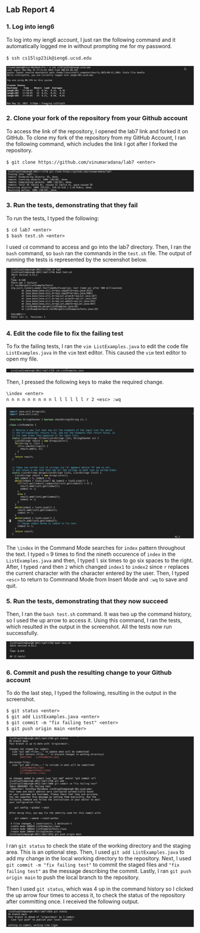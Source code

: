 ## Lab Report 4

### 1. Log into ieng6

To log into my ieng6 account, I just ran the following command and it automatically logged me in without prompting me for my password. 

`$ ssh cs15lsp23ik@ieng6.ucsd.edu`

![Image](lab7-1.png)

### 2. Clone your fork of the repository from your Github account

To access the link of the repository, I opened the lab7 link and forked it on GitHub. To clone my fork of the repository from my GitHub Account, I ran the following command, which includes the link I got after I forked the repository. 

`$ git clone https://github.com/vinumaradana/lab7 <enter>`

![Image](lab7-2.png)

### 3. Run the tests, demonstrating that they fail

To run the tests, I typed the following: 

```
$ cd lab7 <enter>
$ bash test.sh <enter>
```

I used `cd` command to access and go into the lab7 directory. Then, I ran the `bash` command, so `bash` ran the commands in the `test.sh` file. The output of running the tests is represented by the screenshot below.


![Image](lab7-3.png)


### 4. Edit the code file to fix the failing test
 To fix the failing tests, I ran the `vim ListExamples.java` to edit the code file `ListExamples.java` in the `vim` text editor. This caused the `vim` text editor to open my file. 
 
 ![Image](lab7-4.png)

Then, I pressed the following keys to make the required change.

```
\index <enter>
n n n n n n n n n l l l l l l r 2 <esc> :wq
```
 ![Image](lab7-5.png)
 
The `\index` in the Command Mode searches for `index` pattern throughout the text. I typed `n` 9 times to find the nineth occurence of `index` in the `ListExamples.java` and then, I typed `l` six times to go six spaces to the right. After, I typed `r`and then `2` which changed `index1` to `index2` since `r` replaces the current character with the character entered by the user. Then, I typed `<esc>` to return to Commnand Mode from Insert Mode and `:wq` to save and quit.

### 5. Run the tests, demonstrating that they now succeed

Then, I ran the `bash test.sh` command. It was two up the command history, so I used the up arrow to access it. Using this command, I ran the tests, which resulted in the output in the screenshot. All the tests now run successfully. 

![Image](lab7-6.png)

### 6. Commit and push the resulting change to your Github account

To do the last step, I typed the following, resulting in the output in the screenshot.
```
$ git status <enter>
$ git add ListExamples.java <enter>
$ git commit -m "fix failing test" <enter>
$ git push origin main <enter>
```
![Image](lab7-7.png)

I ran `git status` to check the state of the working directory and the staging area. This is an optional step. Then, I used `git add ListExamples.java` to add my change in the local working directory to the repository. Next, I used `git commit -m "fix failing test"` to commit the staged files and `"fix failing test"` as the message describing the commit. Lastly, I ran `git push origin main` to push the local branch to the repository. 

Then I used `git status`, which was 4 up in the command history so I clicked the up arrow four times to access it, to check the status of the repository after committing once. I received the following output. 

![Image](lab7-8.png)
